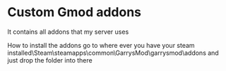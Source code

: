 # Custom Gmod addons
It contains all addons that my server uses

How to install the addons
go to  where ever you have your steam installed\Steam\steamapps\common\GarrysMod\garrysmod\addons
and just drop the folder into there
